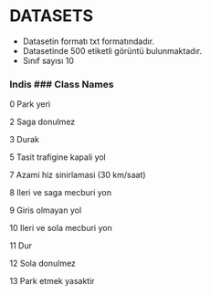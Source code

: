 # DATASETS


* Datasetin formatı txt formatındadır.
* Datasetinde 500 etiketli görüntü bulunmaktadır.
* Sınıf sayısı 10



### Indis	### Class Names 

0			Park yeri

2			Saga donulmez

3			Durak

5			Tasit trafigine kapali yol

7			Azami hiz sinirlamasi (30 km/saat)

8			Ileri ve saga mecburi yon

9			Giris olmayan yol

10			Ileri ve sola mecburi yon

11			Dur

12			Sola donulmez

13			Park etmek yasaktir



